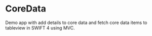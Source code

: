 # CoreData
Demo app with add details to core data and fetch core data items to tableview in SWIFT 4 using MVC.
